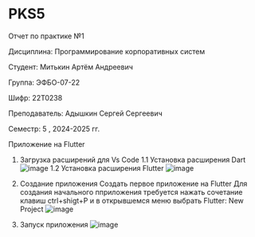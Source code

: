 # PKS5

Отчет по практике №1

Дисциплина: Программирование корпоративных систем

Студент: Митькин Артём Андреевич

Группа: ЭФБО-07-22

Шифр: 22Т0238

Преподаватель: Адышкин Сергей Сергеевич

Семестр: 5 , 2024-2025 гг.

Приложение на Flutter
1. Загрузка расширений для Vs Code
1.1 Установка расширения Dart ![image](https://github.com/user-attachments/assets/770c2932-e050-42d3-ac43-26b1e7569beb)
1.2 Установка расширения Flutter ![image](https://github.com/user-attachments/assets/973505a0-e32d-400a-a02f-beff8fedc671)
2. Создание приложения
Создать первое приложение на Flutter Для создания начального пприложения требуется нажать сочетание клавиш ctrl+shigt+P и в открывшемся меню выбрать Flutter: New Project
![image](https://github.com/user-attachments/assets/12e5bf3e-170e-4979-97ba-c3da9e44e44a)

3. Запуск приложения
![image](https://github.com/user-attachments/assets/9d3658ae-9662-446b-9e0a-b5c87a12b788)



